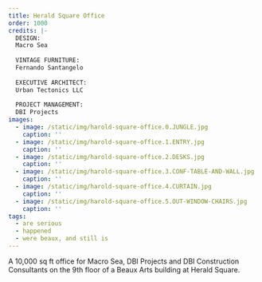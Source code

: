 ```yaml
---
title: Herald Square Office
order: 1000
credits: |-
  DESIGN:  
  Macro Sea  
    
  VINTAGE FURNITURE:  
  Fernando Santangelo  
    
  EXECUTIVE ARCHITECT:  
  Urban Tectonics LLC  
    
  PROJECT MANAGEMENT:  
  DBI Projects
images:
  - image: /static/img/harold-square-office.0.JUNGLE.jpg
    caption: ''
  - image: /static/img/harold-square-office.1.ENTRY.jpg
    caption: ''
  - image: /static/img/harold-square-office.2.DESKS.jpg
    caption: ''
  - image: /static/img/harold-square-office.3.CONF-TABLE-AND-WALL.jpg
    caption: ''
  - image: /static/img/harold-square-office.4.CURTAIN.jpg
    caption: ''
  - image: /static/img/harold-square-office.5.OUT-WINDOW-CHAIRS.jpg
    caption: ''
tags:
  - are serious
  - happened
  - were beaux, and still is
---
```

A 10,000 sq ft office for Macro Sea, DBI Projects and DBI Construction Consultants on the 9th floor of a Beaux Arts building at Herald Square.
